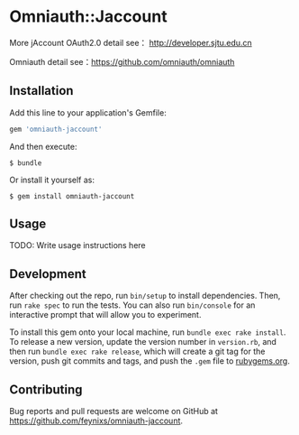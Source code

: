 # Omniauth::Jaccount

More jAccount OAuth2.0 detail see： <http://developer.sjtu.edu.cn>

Omniauth detail see：<https://github.com/omniauth/omniauth>

## Installation

Add this line to your application's Gemfile:

```ruby
gem 'omniauth-jaccount'
```

And then execute:

    $ bundle

Or install it yourself as:

    $ gem install omniauth-jaccount

## Usage

TODO: Write usage instructions here

## Development

After checking out the repo, run `bin/setup` to install dependencies. Then, run `rake spec` to run the tests. You can also run `bin/console` for an interactive prompt that will allow you to experiment.

To install this gem onto your local machine, run `bundle exec rake install`. To release a new version, update the version number in `version.rb`, and then run `bundle exec rake release`, which will create a git tag for the version, push git commits and tags, and push the `.gem` file to [rubygems.org](https://rubygems.org).

## Contributing

Bug reports and pull requests are welcome on GitHub at https://github.com/feynixs/omniauth-jaccount.
